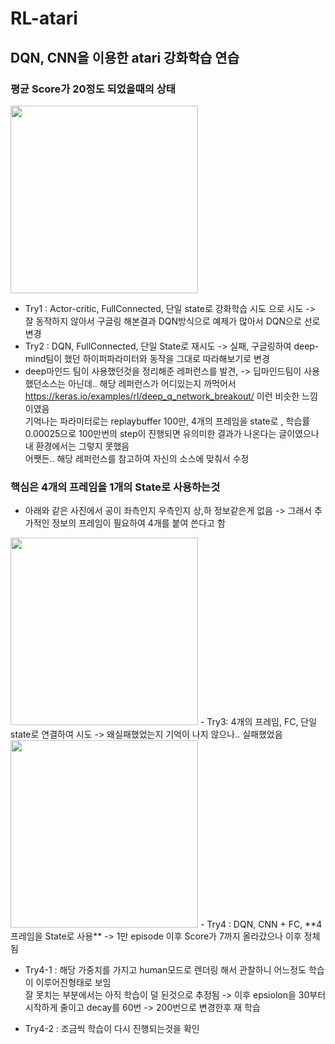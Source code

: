 # RL-atari

## DQN, CNN을 이용한 atari 강화학습 연습
### 평균 Score가 20정도 되었을때의 상태  
<img src="/sample.gif" width="300" height="300">

- Try1 : Actor-critic, FullConnected, 단일 state로 강화학습 시도 으로 시도 -> 잘 동작하지 않아서 구글링 해본결과 DQN방식으로 예제가 많아서 DQN으로 선로 변경
- Try2 : DQN, FullConnected, 단일 State로 재시도 -> 실패, 구글링하여 deep-mind팀이 했던 하이퍼파라미터와 동작을 그대로 따라해보기로 변경 
- deep마인드 팀이 사용했던것을 정리해준 레퍼런스를 발견, -> 딥마인드팀이 사용했던소스는 아닌데.. 해당 레퍼런스가 어디있는지 까먹어서 https://keras.io/examples/rl/deep_q_network_breakout/ 이런 비슷한 느낌이였음  
기억나는 파라미터로는 replaybuffer 100만, 4개의 프레임을 state로 , 학습률 0.00025으로 100만번의 step이 진행되면 유의미한 결과가 나온다는 글이였으나  
내 환경에서는 그렇지 못했음  
어쨋든.. 해당 레퍼런스를 참고하여 자신의 소스에 맞춰서 수정
### **핵심은 4개의 프레임을 1개의 State로 사용하는것**  
- 아래와 같은 사진에서 공이 좌측인지 우측인지 상,하 정보같은게 없음 -> 그래서 추가적인 정보의 프레임이 필요하여 4개를 붙여 쓴다고 함
<img src="https://user-images.githubusercontent.com/57505385/224473114-9bf34af1-f681-41e7-adf4-78170c0b0280.png" width="300" height="300">  
- Try3: 4개의 프레임, FC, 단일 state로 연결하여 시도 -> 왜실패했었는지 기억이 나지 않으나.. 실패했었음 
<img src="https://user-images.githubusercontent.com/57505385/224473351-03b4f7b3-3c2a-46fd-a827-c66e7a60a1c8.png" width="300" height="300">  
- Try4 : DQN, CNN + FC, **4프레임을 State로 사용** -> 1만 episode 이후 Score가 7까지 올라갔으나 이후 정체됨

- Try4-1 : 해당 가중치를 가지고 human모드로 렌더링 해서 관찰하니 어느정도 학습이 이루어진형태로 보임  
잘 못치는 부분에서는 아직 학습이 덜 된것으로 추정됨 -> 이후 epsiolon을 30부터 시작하게 줄이고 decay를 60번 -> 200번으로 변경한후 재 학습  

- Try4-2 : 조금씩 학습이 다시 진행되는것을 확인  
